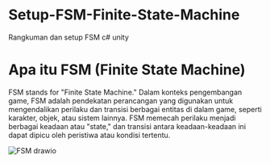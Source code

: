 # Setup-FSM-Finite-State-Machine
Rangkuman dan setup FSM c# unity

# Apa itu FSM (Finite State Machine)
FSM stands for "Finite State Machine." Dalam konteks pengembangan game, FSM adalah pendekatan perancangan yang digunakan untuk mengendalikan perilaku dan transisi berbagai entitas di dalam game, seperti karakter, objek, atau sistem lainnya. FSM memecah perilaku menjadi berbagai keadaan atau "state," dan transisi antara keadaan-keadaan ini dapat dipicu oleh peristiwa atau kondisi tertentu.

![FSM drawio](https://github.com/TaufiqRahmanHakim/Setup-FSM-Finite-State-Machine/assets/112629423/74990c9a-22ab-4d95-98c3-6027bfeffab1)
